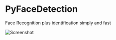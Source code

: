 # PyFaceDetection
Face Recognition plus identification simply and fast

![Screenshot](https://raw.githubusercontent.com/peymanmajidi/PyFaceDetection/master/screenshot.jpg)

